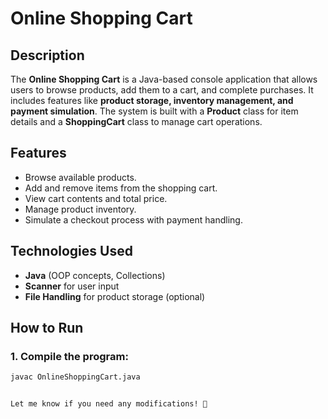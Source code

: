 # Online Shopping Cart

## Description
The **Online Shopping Cart** is a Java-based console application that allows users to browse products, add them to a cart, and complete purchases. It includes features like **product storage, inventory management, and payment simulation**. The system is built with a **Product** class for item details and a **ShoppingCart** class to manage cart operations.

## Features
- Browse available products.
- Add and remove items from the shopping cart.
- View cart contents and total price.
- Manage product inventory.
- Simulate a checkout process with payment handling.

## Technologies Used
- **Java** (OOP concepts, Collections)
- **Scanner** for user input
- **File Handling** for product storage (optional)

## How to Run
### 1. Compile the program:
```sh
javac OnlineShoppingCart.java


Let me know if you need any modifications! 🚀
